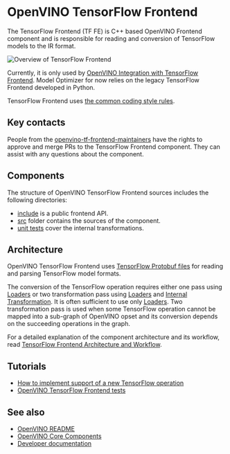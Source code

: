 # OpenVINO TensorFlow Frontend

The TensorFlow Frontend (TF FE) is C++ based OpenVINO Frontend component and is responsible for reading and conversion of TensorFlow models to the IR format.

![Overview of TensorFlow Frontend](./docs/img/tf_fe_overview.png)

Currently, it is only used by [OpenVINO Integration with TensorFlow Frontend](https://github.com/openvinotoolkit/openvino_tensorflow).
Model Optimizer for now relies on the legacy TensorFlow Frontend developed in Python.

TensorFlow Frontend uses [the common coding style rules](../../../docs/dev/coding_style.md).

## Key contacts

People from the [openvino-tf-frontend-maintainers](https://github.com/orgs/openvinotoolkit/teams/openvino-tf-frontend-maintainers) have the rights to approve and merge PRs to the TensorFlow Frontend component.
They can assist with any questions about the component.

## Components

The structure of OpenVINO TensorFlow Frontend sources includes the following directories:

* [include](./include) is a public frontend API.
* [src](./src/) folder contains the sources of the component.
* [unit tests](./tests) cover the internal transformations.

## Architecture

OpenVINO TensorFlow Frontend uses [TensorFlow Protobuf files](./src/proto) for reading and parsing TensorFlow model formats.

The conversion of the TensorFlow operation requires either one pass using [Loaders](./src/op) or two transformation pass
using [Loaders](./src/op) and [Internal Transformation](./src/helper_transforms).
It is often sufficient to use only [Loaders](./src/op). Two transformation pass is used when some TensorFlow operation cannot be mapped into a sub-graph of OpenVINO opset
and its conversion depends on the succeeding operations in the graph.

For a detailed explanation of the component architecture and its workflow, read [TensorFlow Frontend Architecture and Workflow](./docs/architecture.md).

## Tutorials

 * [How to implement support of a new TensorFlow operation](./docs/contribute.md)
 * [OpenVINO TensorFlow Frontend tests](./docs/tests.md)

## See also
 * [OpenVINO README](../../../README.md)
 * [OpenVINO Core Components](../../README.md)
 * [Developer documentation](../../../docs/dev/index.md)
